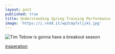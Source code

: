 ```yaml
---
layout: post
published: true
title: Understanding Spring Training Performance
image: 'https://i.redd.it/wp3cmp7xlij41.jpg'
---
```

![Tim Tebow is gonna have a breakout season](https://i.redd.it/wp3cmp7xlij41.jpg)

[insperation](https://xkcd.com/1098/)